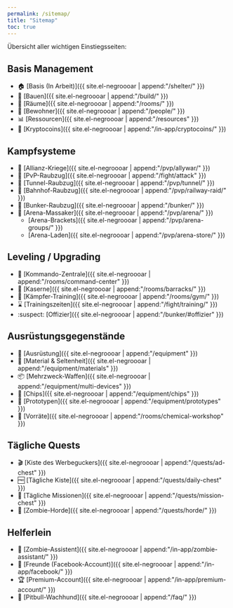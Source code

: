 ```yaml
---
permalink: /sitemap/
title: "Sitemap"
toc: true
---
```


Übersicht aller wichtigen Einstiegsseiten:

## Basis Management

* :house: [Basis (In Arbeit)]({{ site.el-negroooar | append:"/shelter/" }})
* :construction: [Bauen]({{ site.el-negroooar | append:"/build/" }})
* :door: [Räume]({{ site.el-negroooar | append:"/rooms/" }})
* :couple: [Bewohner]({{ site.el-negroooar | append:"/people/" }})
* :bar_chart: [Ressourcen]({{ site.el-negroooar | append:"/resources" }})
* :gem: [Kryptocoins]({{ site.el-negroooar | append:"/in-app/cryptocoins/" }})
 
## Kampfsysteme

* :circus_tent: [Allianz-Kriege]({{ site.el-negroooar | append:"/pvp/allywar/" }}) 
* :punch: [PvP-Raubzug]({{ site.el-negroooar | append:"/fight/attack" }}) 
* :flower_playing_cards: [Tunnel-Raubzug]({{ site.el-negroooar | append:"/pvp/tunnel/" }}) 
* :station: [Bahnhof-Raubzug]({{ site.el-negroooar | append:"/pvp/railway-raid/" }})
* :japanese_castle: [Bunker-Raubzug]({{ site.el-negroooar | append:"/bunker/" }})
* :crown: [Arena-Massaker]({{ site.el-negroooar | append:"/pvp/arena/" }}) 
  * [Arena-Brackets]({{ site.el-negroooar | append:"/pvp/arena-groups/" }})
  * [Arena-Laden]({{ site.el-negroooar | append:"/pvp/arena-store/" }}) 
 
## Leveling / Upgrading

* :european_castle: [Kommando-Zentrale]({{ site.el-negroooar | append:"/rooms/command-center" }})
* :raised_hands: [Kaserne]({{ site.el-negroooar | append:"/rooms/barracks/" }})
* :muscle: [Kämpfer-Training]({{ site.el-negroooar | append:"/rooms/gym/" }})
* :hourglass: [Trainingszeiten]({{ site.el-negroooar | append:"/fight/training/" }})
* :suspect: [Offizier]({{ site.el-negroooar | append:"/bunker/#offizier" }}) 

## Ausrüstungsgegenstände

* :kimono: [Ausrüstung]({{ site.el-negroooar | append:"/equipment" }})
* :gift_heart: [Material & Seltenheit]({{ site.el-negroooar | append:"/equipment/materials" }})
* :package: [Mehrzweck-Waffen]({{ site.el-negroooar | append:"/equipment/multi-devices" }})
* :name_badge: [Chips]({{ site.el-negroooar | append:"/equipment/chips" }})
* :beginner: [Prototypen]({{ site.el-negroooar | append:"/equipment/prototypes" }})
* :syringe: [Vorräte]({{ site.el-negroooar | append:"/rooms/chemical-workshop" }})

## Tägliche Quests

* :clapper: [Kiste des Werbeguckers]({{ site.el-negroooar | append:"/quests/ad-chest" }})
* :free: [Tägliche Kiste]({{ site.el-negroooar | append:"/quests/daily-chest" }})
* :twisted_rightwards_arrows: [Tägliche Missionen]({{ site.el-negroooar | append:"/quests/mission-chest" }})
* :japanese_ogre: [Zombie-Horde]({{ site.el-negroooar | append:"/quests/horde/" }})

## Helferlein

* :japanese_goblin: [Zombie-Assistent]({{ site.el-negroooar | append:"/in-app/zombie-assistant/" }})
* :blue_book: [Freunde (Facebook-Account)]({{ site.el-negroooar | append:"/in-app/facebook/" }})
* :trophy: [Premium-Account]({{ site.el-negroooar | append:"/in-app/premium-account/" }})
* :dog: [Pitbull-Wachhund]({{ site.el-negroooar | append:"/faq/" }})

